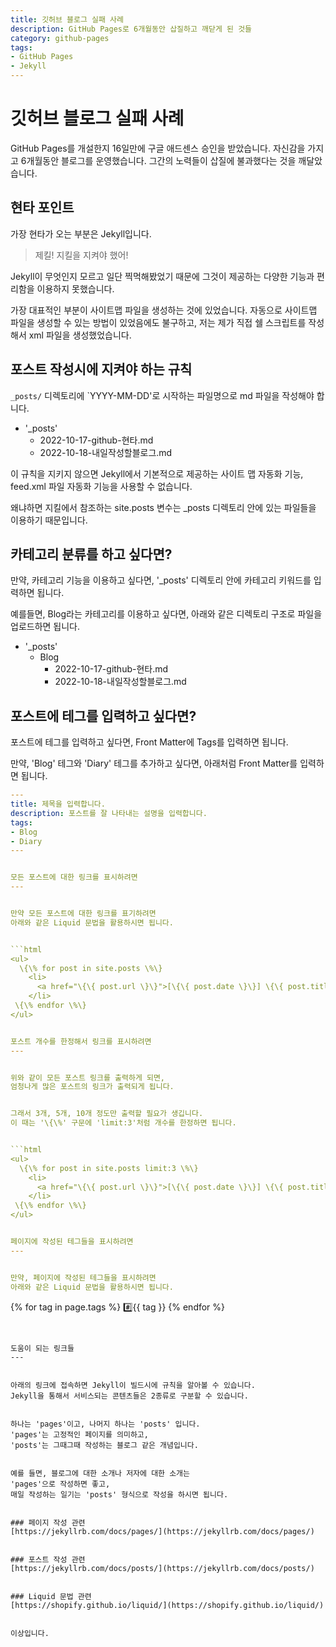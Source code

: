 ```yaml
---
title: 깃허브 블로그 실패 사례
description: GitHub Pages로 6개월동안 삽질하고 깨닫게 된 것들
category: github-pages
tags:
- GitHub Pages
- Jekyll
---
```



깃허브 블로그 실패 사례
===


GitHub Pages를 개설한지 16일만에 구글 애드센스 승인을 받았습니다. 
자신감을 가지고 6개월동안 블로그를 운영했습니다. 
그간의 노력들이 삽질에 불과했다는 것을 깨달았습니다. 


현타 포인트
---


가장 현타가 오는 부분은 Jekyll입니다. 


> 제킬! 지킬을 지켜야 했어! 


Jekyll이 무엇인지 모르고 일단 찍먹해봤었기 때문에 
그것이 제공하는 다양한 기능과 편리함을 이용하지 못했습니다. 


가장 대표적인 부분이 사이트맵 파일을 생성하는 것에 있었습니다. 
자동으로 사이트맵 파일을 생성할 수 있는 방법이 있었음에도 불구하고, 
저는 제가 직접 쉘 스크립트를 작성해서 xml 파일을 생성했었습니다. 


포스트 작성시에 지켜야 하는 규칙
---


`_posts/` 디렉토리에 `YYYY-MM-DD'로 시작하는 
파일명으로 md 파일을 작성해야 합니다. 


- '_posts'
  - 2022-10-17-github-현타.md
  - 2022-10-18-내일작성할블로그.md


이 규칙을 지키지 않으면 Jekyll에서 기본적으로 제공하는 
사이트 맵 자동화 기능, feed.xml 파일 자동화 기능을 사용할 수 없습니다. 


왜냐하면 지킬에서 참조하는 site.posts 변수는 
_posts 디렉토리 안에 있는 파일들을 이용하기 때문입니다. 


카테고리 분류를 하고 싶다면?
---


만약, 카테고리 기능을 이용하고 싶다면, 
'_posts' 디렉토리 안에 카테고리 키워드를 입력하면 됩니다. 


예를들면, Blog라는 카테고리를 이용하고 싶다면, 
아래와 같은 디렉토리 구조로 파일을 업로드하면 됩니다. 


- '_posts'
  - Blog
    - 2022-10-17-github-현타.md
    - 2022-10-18-내일작성할블로그.md


포스트에 테그를 입력하고 싶다면?
---


포스트에 테그를 입력하고 싶다면, Front Matter에 Tags를 입력하면 됩니다. 


만약, 'Blog' 테그와 'Diary' 테그를 추가하고 싶다면, 
아래처럼 Front Matter를 입력하면 됩니다. 


```yaml
---
title: 제목을 입력합니다.
description: 포스트를 잘 나타내는 설명을 입력합니다.
tags:
- Blog
- Diary
---


모든 포스트에 대한 링크를 표시하려면
---


만약 모든 포스트에 대한 링크를 표기하려면 
아래와 같은 Liquid 문법을 활용하시면 됩니다. 


```html
<ul>
  \{\% for post in site.posts \%\}
    <li>
      <a href="\{\{ post.url \}\}">[\{\{ post.date \}\}] \{\{ post.title \}\}</a>
    </li>
 \{\% endfor \%\}
</ul>


포스트 개수를 한정해서 링크를 표시하려면
---


위와 같이 모든 포스트 링크를 출력하게 되면, 
엄청나게 많은 포스트의 링크가 출력되게 됩니다. 


그래서 3개, 5개, 10개 정도만 출력할 필요가 생깁니다. 
이 때는 '\{\%' 구문에 'limit:3'처럼 개수를 한정하면 됩니다. 


```html
<ul>
  \{\% for post in site.posts limit:3 \%\}
    <li>
      <a href="\{\{ post.url \}\}">[\{\{ post.date \}\}] \{\{ post.title \}\}</a>
    </li>
 \{\% endfor \%\}
</ul>


페이지에 작성된 테그들을 표시하려면
---


만약, 페이지에 작성된 테그들을 표시하려면
아래와 같은 Liquid 문법을 활용하시면 됩니다. 


```
<!-- tags -->
\{\% for tag in page.tags \%\}
  #️⃣\{\{ tag \}\}
\{\% endfor \%\}
```


도움이 되는 링크들
---


아래의 링크에 접속하면 Jekyll이 빌드시에 규칙을 알아볼 수 있습니다. 
Jekyll을 통해서 서비스되는 콘텐츠들은 2종류로 구분할 수 있습니다. 


하나는 'pages'이고, 나머지 하나는 'posts' 입니다. 
'pages'는 고정적인 페이지를 의미하고, 
'posts'는 그때그때 작성하는 블로그 같은 개념입니다. 


예를 들면, 블로그에 대한 소개나 저자에 대한 소개는 
'pages'으로 작성하면 좋고, 
매일 작성하는 일기는 'posts' 형식으로 작성을 하시면 됩니다. 


### 페이지 작성 관련
[https://jekyllrb.com/docs/pages/](https://jekyllrb.com/docs/pages/)


### 포스트 작성 관련
[https://jekyllrb.com/docs/posts/](https://jekyllrb.com/docs/posts/)


### Liquid 문법 관련
[https://shopify.github.io/liquid/](https://shopify.github.io/liquid/)


이상입니다. 
